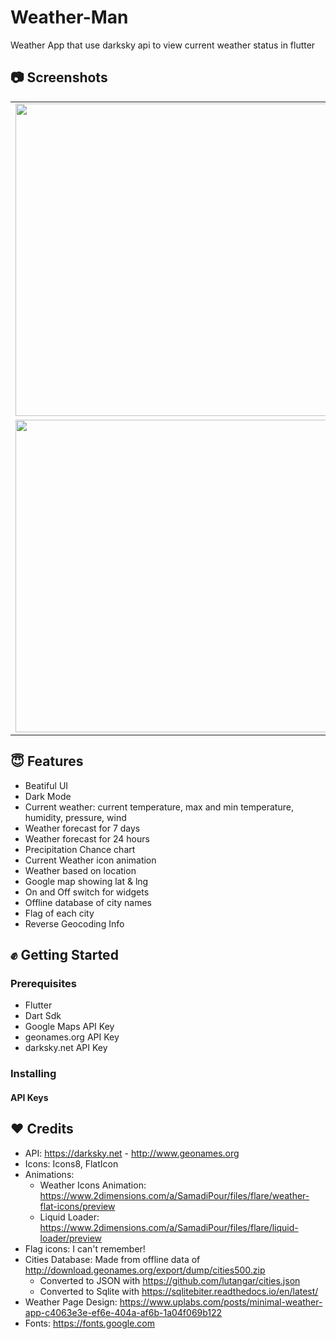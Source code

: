 # Weather-Man
Weather App that use darksky api to view current weather status in flutter

## :camera: Screenshots

<table>
  <tr>
    <td>
  <img width="500px" src="https://github.com/SamadiPour/Weather-Man/blob/master/Screenshots/1.png">
    </td>
    <td>
  <img width="500px" src="https://github.com/SamadiPour/Weather-Man/blob/master/Screenshots/2.png">
    </td>
    <td>
  <img width="500px" src="https://github.com/SamadiPour/Weather-Man/blob/master/Screenshots/3.png">
    </td>
    <td>
  <img width="500px" src="https://github.com/SamadiPour/Weather-Man/blob/master/Screenshots/4.png">
    </td>
    <td>
  <img width="500px" src="https://github.com/SamadiPour/Weather-Man/blob/master/Screenshots/5.png">
    </td>
  </tr>
  <tr>
    <td>
  <img width="500px" src="https://github.com/SamadiPour/Weather-Man/blob/master/Screenshots/6.png">
    </td>
    <td>
  <img width="500px" src="https://github.com/SamadiPour/Weather-Man/blob/master/Screenshots/7.png">
    </td>
</table>


## :innocent: Features

* Beatiful UI
* Dark Mode
* Current weather: current temperature, max and min temperature, humidity, pressure, wind
* Weather forecast for 7 days
* Weather forecast for 24 hours
* Precipitation Chance chart
* Current Weather icon animation
* Weather based on location
* Google map showing lat & lng  
* On and Off switch for widgets
* Offline database of city names
* Flag of each city
* Reverse Geocoding Info

## :fist: Getting Started

### Prerequisites
- Flutter
- Dart Sdk
- Google Maps API Key
- geonames.org API Key
- darksky.net API Key

### Installing
#### API Keys


## :heart: Credits
- API: https://darksky.net - http://www.geonames.org
- Icons: Icons8, FlatIcon
- Animations:
    - Weather Icons Animation: https://www.2dimensions.com/a/SamadiPour/files/flare/weather-flat-icons/preview
    - Liquid Loader: https://www.2dimensions.com/a/SamadiPour/files/flare/liquid-loader/preview
- Flag icons: I can't remember!
- Cities Database: Made from offline data of http://download.geonames.org/export/dump/cities500.zip
    - Converted to JSON with https://github.com/lutangar/cities.json
    - Converted to Sqlite with https://sqlitebiter.readthedocs.io/en/latest/
- Weather Page Design: https://www.uplabs.com/posts/minimal-weather-app-c4063e3e-ef6e-404a-af6b-1a04f069b122
- Fonts: https://fonts.google.com
